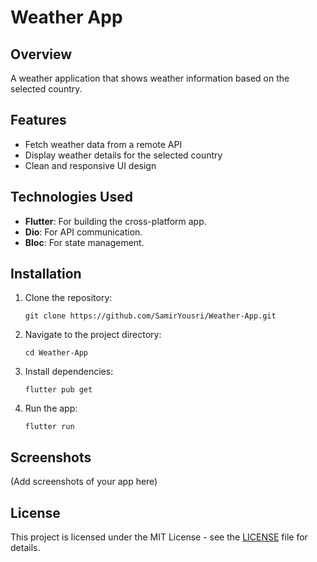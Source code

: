 # Weather App

## Overview
A weather application that shows weather information based on the selected country.

## Features
- Fetch weather data from a remote API
- Display weather details for the selected country
- Clean and responsive UI design

## Technologies Used
- **Flutter**: For building the cross-platform app.
- **Dio**: For API communication.
- **Bloc**: For state management.

## Installation
1. Clone the repository: 
    ```
    git clone https://github.com/SamirYousri/Weather-App.git
    ```
2. Navigate to the project directory:
    ```
    cd Weather-App
    ```
3. Install dependencies:
    ```
    flutter pub get
    ```
4. Run the app:
    ```
    flutter run
    ```

## Screenshots
(Add screenshots of your app here)

## License
This project is licensed under the MIT License - see the [LICENSE](LICENSE) file for details.
